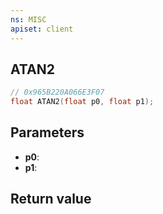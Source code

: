 ```yaml
---
ns: MISC
apiset: client
---
```

## ATAN2

```c
// 0x965B220A066E3F07
float ATAN2(float p0, float p1);
```


## Parameters
* **p0**:
* **p1**:

## Return value